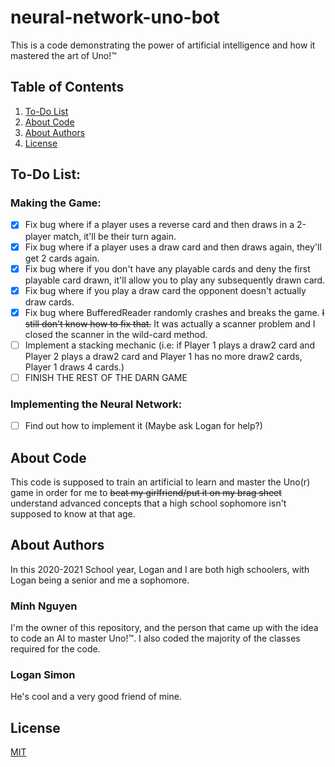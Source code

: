# neural-network-uno-bot
This is a code demonstrating the power of artificial intelligence and how it mastered the art of Uno!™
## Table of Contents
1. [To-Do List](#to-do-list)
2. [About Code](#about-code)
3. [About Authors](#about-authors)
4. [License](#license)

## To-Do List:
### Making the Game:
- [x] Fix bug where if a player uses a reverse card and then draws in a 2-player match, it'll be their turn again.
- [x] Fix bug where if a player uses a draw card and then draws again, they'll get 2 cards again.  
- [x] Fix bug where if you don't have any playable cards and deny the first playable card drawn, it'll allow you to play any subsequently drawn card.  
- [x] Fix bug where if you play a draw card the opponent doesn't actually draw cards.
- [x] Fix bug where BufferedReader randomly crashes and breaks the game. ~~I still don't know how to fix that.~~ It was actually a scanner problem and I closed the scanner in the wild-card method.
- [ ] Implement a stacking mechanic (i.e: if Player 1 plays a draw2 card and Player 2 plays a draw2 card and Player 1 has
  no more draw2 cards, Player 1 draws 4 cards.)
- [ ] FINISH THE REST OF THE DARN GAME
### Implementing the Neural Network:
- [ ] Find out how to implement it (Maybe ask Logan for help?)

## About Code
This code is supposed to train an artificial to learn and master the Uno(r) game in order for me
to ~~beat my girlfriend/put it on my brag sheet~~ understand advanced concepts that a high school sophomore isn't supposed
to know at that age.

## About Authors
In this 2020-2021 School year, Logan and I are both high schoolers, with Logan being a senior and me a sophomore.
### Minh Nguyen
I'm the owner of this repository, and the person that came up with the idea to code an AI to master Uno!™. I also coded
the majority of the classes required for the code.
### Logan Simon
He's cool and a very good friend of mine.

## License
[MIT](https://choosealicense.com/licenses/mit/)